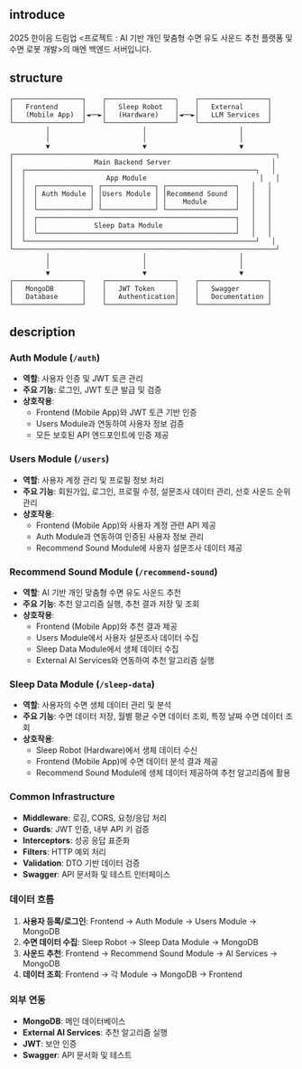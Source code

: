 ## introduce

2025 한이음 드림업 <프로젝트 : AI 기반 개인 맞춤형 수면 유도 사운드 추천 플랫폼 및 수면 로봇 개발>의 매엔 백엔드 서버입니다.

## structure

```
┌─────────────────┐    ┌─────────────────┐    ┌─────────────────┐
│   Frontend      │    │   Sleep Robot   │    │   External      │
│   (Mobile App)  │◄──►│   (Hardware)    │◄──►│   LLM Services  │
└─────────────────┘    └─────────────────┘    └─────────────────┘
         │                       │                       │
         │                       │                       │
         ▼                       ▼                       ▼
┌─────────────────────────────────────────────────────────────────┐
│                    Main Backend Server                         │
│  ┌─────────────────────────────────────────────────────────┐   │
│  │                    App Module                            │   │
│  │  ┌─────────────┐ ┌─────────────┐ ┌─────────────────┐   │   │
│  │  │ Auth Module │ │Users Module │ │Recommend Sound  │   │   │
│  │  │             │ │             │ │    Module       │   │   │
│  │  └─────────────┘ └─────────────┘ └─────────────────┘   │   │
│  │  ┌─────────────────────────────────────────────────┐   │   │
│  │  │              Sleep Data Module                  │   │   │
│  │  └─────────────────────────────────────────────────┘   │   │
│  └─────────────────────────────────────────────────────────┘   │
└─────────────────────────────────────────────────────────────────┘
         │                       │                       │
         │                       │                       │
         ▼                       ▼                       ▼
┌─────────────────┐    ┌─────────────────┐    ┌─────────────────┐
│   MongoDB       │    │   JWT Token     │    │   Swagger       │
│   Database      │    │   Authentication│    │   Documentation │
└─────────────────┘    └─────────────────┘    └─────────────────┘
```

## description

### **Auth Module** (`/auth`)

- **역할**: 사용자 인증 및 JWT 토큰 관리
- **주요 기능**: 로그인, JWT 토큰 발급 및 검증
- **상호작용**:
  - Frontend (Mobile App)와 JWT 토큰 기반 인증
  - Users Module과 연동하여 사용자 정보 검증
  - 모든 보호된 API 엔드포인트에 인증 제공

### **Users Module** (`/users`)

- **역할**: 사용자 계정 관리 및 프로필 정보 처리
- **주요 기능**: 회원가입, 로그인, 프로필 수정, 설문조사 데이터 관리, 선호 사운드 순위 관리
- **상호작용**:
  - Frontend (Mobile App)와 사용자 계정 관련 API 제공
  - Auth Module과 연동하여 인증된 사용자 정보 관리
  - Recommend Sound Module에 사용자 설문조사 데이터 제공

### **Recommend Sound Module** (`/recommend-sound`)

- **역할**: AI 기반 개인 맞춤형 수면 유도 사운드 추천
- **주요 기능**: 추천 알고리즘 실행, 추천 결과 저장 및 조회
- **상호작용**:
  - Frontend (Mobile App)와 추천 결과 제공
  - Users Module에서 사용자 설문조사 데이터 수집
  - Sleep Data Module에서 생체 데이터 수집
  - External AI Services와 연동하여 추천 알고리즘 실행

### **Sleep Data Module** (`/sleep-data`)

- **역할**: 사용자의 수면 생체 데이터 관리 및 분석
- **주요 기능**: 수면 데이터 저장, 월별 평균 수면 데이터 조회, 특정 날짜 수면 데이터 조회
- **상호작용**:
  - Sleep Robot (Hardware)에서 생체 데이터 수신
  - Frontend (Mobile App)에 수면 데이터 분석 결과 제공
  - Recommend Sound Module에 생체 데이터 제공하여 추천 알고리즘에 활용

### **Common Infrastructure**

- **Middleware**: 로깅, CORS, 요청/응답 처리
- **Guards**: JWT 인증, 내부 API 키 검증
- **Interceptors**: 성공 응답 표준화
- **Filters**: HTTP 예외 처리
- **Validation**: DTO 기반 데이터 검증
- **Swagger**: API 문서화 및 테스트 인터페이스

### **데이터 흐름**

1. **사용자 등록/로그인**: Frontend → Auth Module → Users Module → MongoDB
2. **수면 데이터 수집**: Sleep Robot → Sleep Data Module → MongoDB
3. **사운드 추천**: Frontend → Recommend Sound Module → AI Services → MongoDB
4. **데이터 조회**: Frontend → 각 Module → MongoDB → Frontend

### **외부 연동**

- **MongoDB**: 메인 데이터베이스
- **External AI Services**: 추천 알고리즘 실행
- **JWT**: 보안 인증
- **Swagger**: API 문서화 및 테스트
